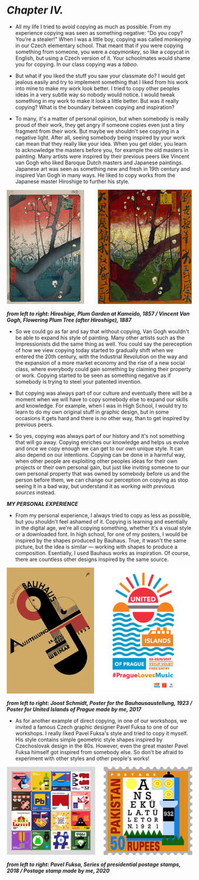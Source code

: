 # *Chapter IV.*

* All my life I tried to avoid copying as much as possible. From my experience copying was seen as something negative: "Do you copy? You're a stealer!"  When I was a little boy, copying was called *monkeying* in our Czech elementary school. That meant that if you were copying something from someone, you were a *copymonkey*, so like a copycat in English, but using a Czech version of it. Your schoolmates would shame you for copying. In our class copying was a *taboo*.

* But what if you liked the stuff you saw your classmate do? I would get jealous easily and try to implement something that I liked from his work into mine to make my work look better. I tried to copy other peoples ideas in a very subtle way so nobody would notice. I would tweak something in my work to make it look a little better. But was it really copying? What is the boundary between copying and inspiration?

* To many, it's a matter of personal opinion, but when somebody is really proud of their work, they get angry if someone copies even just a tiny fragment from their work. But maybe we shouldn't see copying in a negative light. After all, seeing somebody being inspired by your work can mean that they really like your idea. When you get older, you learn to acknowledge the masters before you, for example the old masters in painting. Many artists were inspired by their previous peers like Vincent van Gogh who liked Baroque Dutch masters and Japanese paintings. Japanese art was seen as something new and fresh in 19th century and inspired Van Gogh in many ways. He liked to copy works from the Japanese master Hiroshige to further his style.

![](fig-0-0.png.PNG)

***from left to right: Hiroshige, Plum Garden at Kameido, 1857 / Vincent Van Gogh, Flowering Plum Tree (after Hiroshige), 1887***

* So we could go as far and say that without copying, Van Gogh wouldn't be able to expand his style of painting. Many other artists such as the Impressionists did the same thing as well. You could say the pereception of how we view copying today started to gradually shift when we entered the 20th century, with the Industrial Revolution on the way and the expansion of a more market economy and the rise of a new social class, where everybody could gain something by claiming their property or work. Copying started to be seen as something negative as if somebody is trying to steel your patented invention.

* But copying was always part of our culture and eventually there will be a moment when we will have to copy somebody else to expand our skills and knowledge. For example, when I was in High School, I would try to learn to do my own original stuff in graphic design, but in some occasions it gets hard and there is no other way, than to get inspired by previous peers.

* So yes, copying was always part of our history and it's not something that will go away. Copying enriches our knowledge and helps us evolve and once we copy enough we can get to our own unique style. It can also depend on our intentions. Copying can be done in a harmful way, when other people are exploiting other peoples ideas for their own projects or their own personal gain, but just like inviting someone to our own personal property that was owned by somebody before us and the person before them, we can change our perception on copying as stop seeing it in a bad way, but understand it as *working with previous sources* instead.

***MY PERSONAL EXPERIENCE***

* From my personal experience, I always tried to copy as less as possible, but you shouldn't feel ashamed of it. Copying is learning and esentially in the digital age, we're all copying something, whether it's a visual style or a downloaded font. In high school, for one of my posters, I would be inspired by the shapes produced by Bauhaus. True, it wasn't the same picture, but the idea is similar — working with shapes to produce a composition. Esentially, I used Bauhaus works as inspiration. Of course, there are countless other designs inspired by the same source.

![](fig-0-2.png)

***from left to right: Joost Schmidt, Poster for the Bauhausaustellung, 1923 / Poster for United Islands of Prague made by me, 2017***

* As for another example of direct copying, in one of our workshops, we invited a famous Czech graphic designer Pavel Fuksa to one of our workshops. I really liked Pavel Fuksa's style and tried to copy it myself. His style contains simple geometric style shapes inspired by Czechoslovak design in the 80s. However, even the great master Pavel Fuksa himself got inspired from somebody else. So don't be afraid to experiment with other styles and other people's works!

![](fig-0-1.png)

***from left to right: Pavel Fuksa, Series of presidential postage stamps, 2018 / Postage stamp made by me, 2020***
